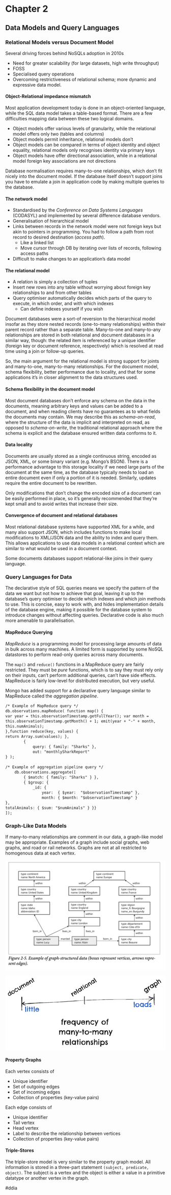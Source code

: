 # Chapter 2
## Data Models and Query Languages
### Relational Models versus Document Model
Several driving forces behind NoSQLs adoption in 2010s
* Need for greater scalability (for large datasets, high write throughput)
* FOSS
* Specialised query operations
* Overcoming restrictiveness of relational schema; more dynamic and expressive data model.
#### Object-Relational impedance mismatch
Most application development today is done in an object-oriented language, while the SQL data model takes a table-based format. There are a few difficulties mapping data between these two logical domains.
* Object models offer various levels of granularity, while the relational model offers only two (tables and columns)
* Object models permit inheritance, relational models don’t
* Object models can be compared in terms of object identity and object equality, relational models only recognises identity via primary keys
* Object models have offer directional association, while in a relational model foreign key associations are not directions

Database normalisation requires many-to-one relationships, which don’t fit nicely into the document model. If the database itself doesn’t support joins you have to emulate a join in application code by making multiple queries to the database.

#### The network model
* Standardised by the *Conference on Data Systems Languages* (CODASYL) and implemented by several difference database vendors.
* Generalisation of hierarchical model
* Links between records in the network model were not foreign keys but akin to pointers in programming. You had to follow a path from root record to desired destination (*access path*).
  * Like a linked list
  * Move cursor through DB by iterating over lists of records, following access paths
* Difficult to make changes to an application’s data model
#### The relational model
* A relation is simply a collection of tuples
* Insert new rows into any table without worrying about foreign key relationships to and from other tables
* Query optimiser automatically decides which parts of the query to execute, in which order, and with which indexes
  * Can define indexes yourself if you wish

Document databases were a sort-of reversion to the hierarchical model insofar as they store nested records (one-to-many relationships) within their parent record rather than a separate table. Many-to-one and many-to-any relationships are stored in both relational and document databases in a similar way, though: the related item is referenced by a unique identifier (foreign key or document reference, respectively) which is resolved at read time using a join or follow-up queries.

So, the main argument for the relational model is strong support for joints and many-to-one, many-to-many relationships. For the document model, schema flexibility, better performance due to locality, and that for some applications it’s in closer alignment to the data structures used.

#### Schema flexibility in the document model
Most document databases don’t enforce any schema on the data in the documents, meaning arbitrary keys and values can be added to a document, and when reading clients have no guarantees as to what fields the documents may contain. We may describe this as *schema-on-read*, where the structure of the data is implicit and interpreted on read, as opposed to *schema-on-write*, the traditional relational approach where the schema is explicit and the database ensured written data conforms to it.

#### Data locality
Documents are usually stored as a single continuous string, encoded as JSON, XML, or some binary variant (e.g. Mongo’s BSON). There is a performance advantage to this storage locality if we need large parts of the document at the same time, as the database typically needs to load an entire document even if only a portion of it is needed. Similarly, updates require the entire document to be rewritten.

Only modifications that don’t change the encoded size of a document can be easily performed in place, so it’s generally recommended that they’re kept small and to avoid writes that increase their size.

#### Convergence of document and relational databases
Most relational database systems have supported XML for a while, and many also support JSON, which includes functions to make local modifications to XML/JSON data and the ability to index and query them. This allows applications to use data models in a relational context which are similar to what would be used in a document context.

Some documents databases support relational-like joins in their query language.

### Query Languages for Data
The declarative style of SQL queries means we specify the pattern of the data we want but not how to achieve that goal, leaving it up to the database’s query optimiser to decide which indexes and which join methods to use. This is concise, easy to work with, and hides implementation details of the database engine, making it possible for the database system to introduce changes without affecting queries. Declarative code is also much more amenable to parallelisation.

#### MapReduce Querying
*MapReduce* is a programming model for processing large amounts of data in bulk across many machines. A limited form is supported by some NoSQL datastores to perform read-only queries across many documents.

The `map()` and `reduce()` functions in a MapReduce query are fairly restricted. They must be *pure* functions, which is to say they must rely only on their inputs, can’t perform additional queries, can’t have side effects. MapReduce is fairly low-level for distributed execution, but very useful.

Mongo has added support for a declarative query language similar to MapReduce called the *aggregation pipeline*.

```mongodb
/* Example of MapReduce query */
db.observations.mapReduce( function map() {
var year = this.observationTimestamp.getFullYear(); var month = this.observationTimestamp.getMonth() + 1; emit(year + "-" + month, this.numAnimals);
},function reduce(key, values) {
return Array.sum(values); },
        {
            query: { family: "Sharks" },
            out: "monthlySharkReport"
} );

/* Example of aggregation pipeline query */
    db.observations.aggregate([
        { $match: { family: "Sharks" } },
        { $group: {
            _id: {
                year:  { $year:  "$observationTimestamp" },
                month: { $month: "$observationTimestamp" }
},
totalAnimals: { $sum: "$numAnimals" } }}
]);
```

### Graph-Like Data Models
If many-to-many relationships are comment in our data, a graph-like model may be appropriate. Examples of a graph include social graphs, web graphs, and road or rail networks. Graphs are not at all restricted to homogenous data at each vertex.

![](ddia2/image%202.png)<!-- {"width":472} -->

![](ddia2/image.png)<!-- {"width":352} -->

#### Property Graphs
Each vertex consists of
* Unique identifier
* Set of outgoing edges
* Set of incoming edges
* Collection of properties (key-value pairs)

Each edge consists of
* Unique identifier
* Tail vertex
* Head vertex
* Label to describe the relationship between vertices
* Collection of properties (key-value pairs)

#### Triple-Stores
The triple-store model is very similar to the property graph model. All information is stored in a three-part statement `(subject, predicate, object)`. The subject is a vertex and the object is either a value in a primitive datatype or another vertex in the graph.

#ddia

